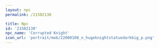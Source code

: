 ```yaml
---
layout: npc
permalink: /21502130

title: Npc
id: '21502130'
npc_name: 'Corrupted Knight'
icon_url: 'portrait/mob/22000108_n_hugeknightstatuedarkbig_p.png'
---
```

